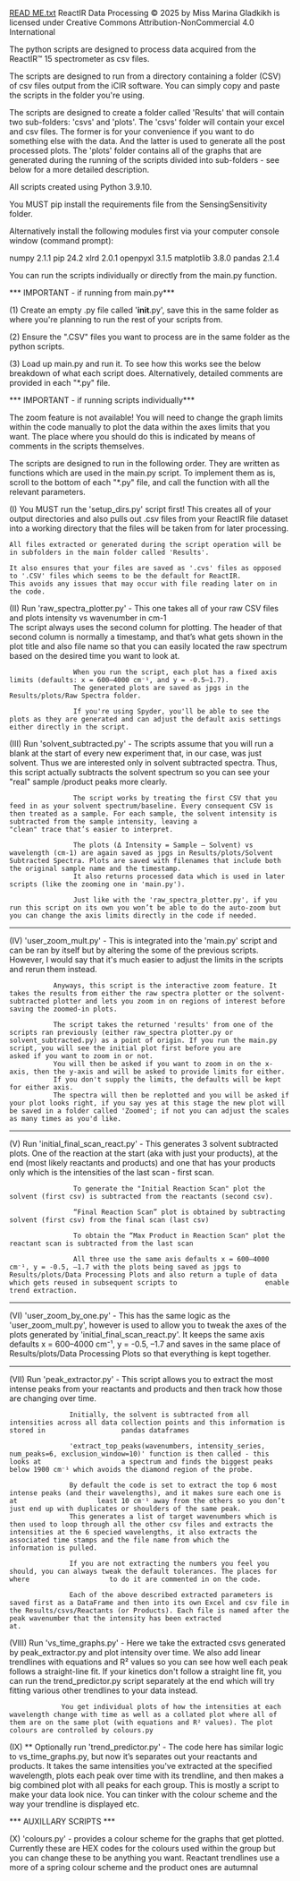 [READ ME.txt](https://github.com/user-attachments/files/21892078/READ.ME.txt)
ReactIR Data Processing © 2025 by Miss Marina Gladkikh is licensed under Creative Commons Attribution-NonCommercial 4.0 International 

The python scripts are designed to process data acquired from the ReactIR™ 15 spectrometer as csv files.

The scripts are designed to run from a directory containing a folder (CSV) of csv files output from the iCIR software.
You can simply copy and paste the scripts in the folder you're using.

The scripts are designed to create a folder called 'Results' that will contain two sub-folders: 'csvs' and 'plots'.
The 'csvs' folder will contain your excel and csv files. The former is for your convenience if you want to do something else with the data.
And the latter is used to generate all the post processed plots. 
The 'plots' folder contains all of the graphs that are generated during the running of the scripts divided into sub-folders - see below for a more detailed description.

All scripts created using Python 3.9.10.

You MUST pip install the requirements file from the SensingSensitivity folder. 

Alternatively install the following modules first via your computer console window (command prompt): 

numpy         2.1.1
pip           24.2
xlrd          2.0.1
openpyxl 	  3.1.5
matplotlib    3.8.0
pandas	      2.1.4


You can run the scripts individually or directly from the main.py function.

*** IMPORTANT - if running from main.py***

(1) Create an empty .py file called '__init__.py', save this in the same folder as where you're planning to run the rest of your scripts from.

(2) Ensure the ".CSV" files you want to process are in the same folder as the python scripts.

(3) Load up main.py and run it.
    To see how this works see the below breakdown of what each script does. Alternatively, detailed comments are provided in each "*.py" file.
 

*** IMPORTANT - if running scripts individually***

The zoom feature is not available! You will need to change the graph limits within the code manually to plot the data within the axes limits that you want.
The place where you should do this is indicated by means of comments in the scripts themselves. 

The scripts are designed to run in the following order. They are written as functions which are used in the main.py script. 
To implement them as is, scroll to the bottom of each "*.py" file, and call the function with all the relevant parameters.

  
(I) You MUST run the 'setup_dirs.py' script first!
	This creates all of your output directories and also pulls out .csv files from your ReactIR file dataset into a working
	directory that the files will be taken from for later processing.

	All files extracted or generated during the script operation will be in subfolders in the main folder called 'Results'. 
	
	It also ensures that your files are saved as '.cvs' files as opposed to '.CSV' files which seems to be the default for ReactIR.
	This avoids any issues that may occur with file reading later on in the code.

(II) Run 'raw_spectra_plotter.py' - This one takes all of your raw CSV files and plots intensity vs wavenumber in cm-1  
				    The script always uses the second column for plotting. 
				    The header of that second column is normally a timestamp, and that’s what gets shown in the plot title and also file 				    name so that you can easily located the raw spectrum based on the desired time you want to look at.  
 
				    When you run the script, each plot has a fixed axis limits (defaults: x = 600–4000 cm⁻¹, and y = -0.5–1.7). 
				    The generated plots are saved as jpgs in the Results/plots/Raw Spectra folder.  

				    If you're using Spyder, you'll be able to see the plots as they are generated and can adjust the default axis settings 				    either directly in the script.

(III) Run 'solvent_subtracted.py' - The scripts assume that you will run a blank at the start of every new experiment that, in our case, was just solvent. 				    Thus we are interested only in solvent subtracted spectra. Thus, this script actually subtracts the solvent spectrum so 				    you can see your "real" sample /product peaks more clearly.  

				    The script works by treating the first CSV that you feed in as your solvent spectrum/baseline. Every consequent CSV is 				    then treated as a sample. For each sample, the solvent intensity is subtracted from the sample intensity, leaving a 				    "clean" trace that’s easier to interpret.  

				    The plots (Δ Intensity = Sample – Solvent) vs wavelength (cm-1) are again saved as jpgs in Results/plots/Solvent 					    Subtracted Spectra. Plots are saved with filenames that include both the original sample name and the timestamp.
				    It also returns processed data which is used in later scripts (like the zooming one in 'main.py').  

 				    Just like with the 'raw_spectra_plotter.py', if you run this script on its own you won’t be able to do the auto-zoom but 				    you can change the axis limits directly in the code if needed.  

------------------------------------------------------------------------------------------------------------------------------------------------------------

(IV) 'user_zoom_mult.py' - This is integrated into the 'main.py' script and can be ran by itself but by altering the some of the previous scripts. However, 			   I would say that it's much easier to adjust the limits in the scripts and rerun them instead. 

			   Anyways, this script is the interactive zoom feature. It takes the results from either the raw spectra plotter or the solvent-			   subtracted plotter and lets you zoom in on regions of interest before saving the zoomed-in plots.  
 
			   The script takes the returned 'results' from one of the scripts ran previously (either raw_spectra plotter.py or 					   solvent_subtracted.py) as a point of origin. If you run the main.py script, you will see the initial plot first before you are 			   asked if you want to zoom in or not. 
			   You will then be asked if you want to zoom in on the x-axis, then the y-axis and will be asked to provide limits for either.
			   If you don't supply the limits, the defaults will be kept for either axis.
			   The spectra will then be replotted and you will be asked if your plot looks right, if you say yes at this stage the new plot will 			   be saved in a folder called 'Zoomed'; if not you can adjust the scales as many times as you'd like.

------------------------------------------------------------------------------------------------------------------------------------------------------------
			
(V) Run 'initial_final_scan_react.py' - This generates 3 solvent subtracted plots. One of the reaction at the start (aka with just your products), at the 					end (most likely reactants and products) and one that has your products only which is the intensities of the last 					scan - first scan.

					To generate the "Initial Reaction Scan" plot the solvent (first csv) is subtracted from the reactants (second csv).

					“Final Reaction Scan” plot is obtained by subtracting solvent (first csv) from the final scan (last csv)
					
					To obtain the “Max Product in Reaction Scan" plot the reactant scan is subtracted from the last scan
				
					All three use the same axis defaults x = 600–4000 cm⁻¹, y = -0.5, –1.7 with the plots being saved as jpgs to 						Results/plots/Data Processing Plots and also return a tuple of data which gets reused in subsequent scripts to 						enable trend extraction.

------------------------------------------------------------------------------------------------------------------------------------------------------------

(VI) 'user_zoom_by_one.py' - This has the same logic as the 'user_zoom_mult.py', however is used to allow you to tweak the axes of the plots generated by 			     'initial_final_scan_react.py'.
			     It keeps the same axis defaults x = 600–4000 cm⁻¹, y = -0.5, –1.7 and saves in the same place of Results/plots/Data Processing 			     Plots so that everything is kept together. 

------------------------------------------------------------------------------------------------------------------------------------------------------------


(VII) Run 'peak_extractor.py' - This script allows you to extract the most intense peaks from your reactants and products and then track how those are 				       changing over time.

			       Initially, the solvent is subtracted from all intensities across all data collection points and this information is stored in 			       pandas dataframes
			       
			       'extract_top_peaks(wavenumbers, intensity_series, num_peaks=6, exclusion_window=10)' function is then called - this looks at 			       a spectrum and finds the biggest peaks below 1900 cm⁻¹ which avoids the diamond region of the probe.  
  			        
			       By default the code is set to extract the top 6 most intense peaks (and their wavelengths), and it makes sure each one is at 			       least 10 cm⁻¹ away from the others so you don’t just end up with duplicates or shoulders of the same peak.  
 			       This generates a list of target wavenumbers which is then used to loop through all the other csv files and extracts the 				       intensities at the 6 specied wavelengths, it also extracts the associated time stamps and the file name from which the 				       information is pulled.  
   			       
			       If you are not extracting the numbers you feel you should, you can always tweak the default tolerances. The places for where 			       to do it are commented in on the code. 

			       Each of the above described extracted parameters is saved first as a DataFrame and then into its own Excel and csv file in 			       the Results/csvs/Reactants (or Products). Each file is named after the peak wavenumber that the intensity has been extracted 			       at.  

(VIII) Run 'vs_time_graphs.py' - Here we take the extracted csvs generated by peak_extractor.py and plot intensity over time. We also add linear trendlines 				 with equations and R² values so you can see how well each peak follows a straight-line fit. If your kinetics don't follow a 				 straight line fit, you can run the trend_predictor.py script separately at the end which will try fitting various other 				 trendlines to your data instead.
				
				 You get individual plots of how the intensities at each wavelength change with time as well as a collated plot where all of 				 them are on the same plot (with equations and R² values). The plot colours are controlled by colours.py 

(IX) ** Optionally run 'trend_predictor.py' - The code here has similar logic to vs_time_graphs.py, but now it’s separates out your reactants and products. 					      It takes the same intensities you've extracted at the specified wavelength, plots each peak over time with its 					      trendline, and then makes a big combined plot with all peaks for each group. This is mostly a script to make 					      your data look nice. You can tinker with the colour scheme and the way your trendline is displayed etc.

*** AUXILLARY SCRIPTS ***

(X) 'colours.py' - provides a colour scheme for the graphs that get plotted. Currently these are HEX codes for the colours 
		   used within the group but you can change these to be anything you want. 
		   Reactant trendlines use a more of a spring colour scheme and the product ones are autumnal  
